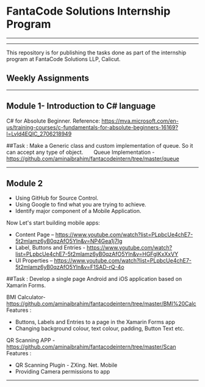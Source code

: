 # FantaCode Solutions Internship Program
<hr>
<hr>
  This repository is for publishing the tasks done as part of the internship program at FantaCode Solutions LLP, Calicut.



## Weekly Assignments
            
 <hr> 

   
## Module 1- Introduction to C# language

C# for Absolute Beginner.
Reference:  https://mva.microsoft.com/en-us/training-courses/c-fundamentals-for-absolute-beginners-16169?l=Lvld4EQIC_2706218949

##Task : Make a Generic class and custom implementation of queue. So it can accept any type of object.
       Queue Implementation -      https://github.com/aminaibrahim/fantacodeintern/tree/master/queue
<hr>

   
## Module 2


 - Using GitHub for Source Control.
 - Using Google to find what you are trying to achieve.
 - Identify major component of a Mobile Application.
 
 Now Let's start building mobile apps:

 - Content Page – https://www.youtube.com/watch?list=PLpbcUe4chE7-5t2mlamz6yB0qzAfO5Yln&v=NP4Gea1j7Ig 
 - Label, Buttons and Entries - https://www.youtube.com/watch?list=PLpbcUe4chE7-5t2mlamz6yB0qzAfO5Yln&v=HGFglKxXxVY
 - UI Properties – https://www.youtube.com/watch?list=PLpbcUe4chE7-5t2mlamz6yB0qzAfO5Yln&v=F1SAD-rQ-4o

##Task : Develop a single page Android and iOS application based on Xamarin Forms.

   BMI Calculator-  https://github.com/aminaibrahim/fantacodeintern/tree/master/BMI%20Calc  
   Features :     
   - Buttons, Labels and Entries to a page in the Xamarin Forms app
   - Changing background colour, text colour, padding, Button Text etc. 
                   
      
   QR Scanning APP - https://github.com/aminaibrahim/fantacodeintern/tree/master/Scan 
   Features :              
   - QR Scanning Plugin - ZXing. Net. Mobile
   - Providing Camera permissions to app
                     
<hr>
